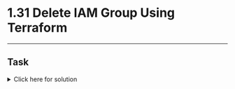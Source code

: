 # 1.31 Delete IAM Group Using Terraform
---
## Task

<details>
  <summary>Click here for solution</summary>

  ## Solution
  
</details>

